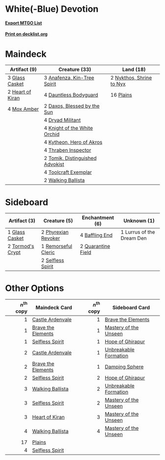 # White(-Blue) Devotion

#### [Export MTGO List](../collection/White(-Blue)%20Devotion/White(-Blue)%20Devotion.txt)
#### [Print on decklist.org](http://decklist.org/?deckmain=3%09Anafenza,%20Kin-Tree%20Spirit%0A4%09Dauntless%20Bodyguard%0A2%09Daxos,%20Blessed%20by%20the%20Sun%0A4%09Dryad%20Militant%0A3%09Glass%20Casket%0A2%09Heart%20of%20Kiran%0A4%09Knight%20of%20the%20White%20Orchid%0A4%09Kytheon,%20Hero%20of%20Akros%0A4%09Mox%20Amber%0A2%09Nykthos,%20Shrine%20to%20Nyx%0A16%09Plains%0A4%09Thraben%20Inspector%0A2%09Tomik,%20Distinguished%20Advokist%0A4%09Toolcraft%20Exemplar%0A2%09Walking%20Ballista&deckside=4%09Baffling%20End%0A1%09Glass%20Casket%0A1%09Lurrus%20of%20the%20Dream%20Den%0A2%09Phyrexian%20Revoker%0A2%09Quarantine%20Field%0A1%09Remorseful%20Cleric%0A2%09Selfless%20Spirit%0A2%09Tormod's%20Crypt)
# Maindeck

|                                       Artifact (9)                                        |                                              Creature (33)                                               |                                             Land (18)                                             |
|-------------------------------------------------------------------------------------------|----------------------------------------------------------------------------------------------------------|---------------------------------------------------------------------------------------------------|
|3 [Glass Casket](http://gatherer.wizards.com/Pages/Card/Details.aspx?multiverseid=472977)  |3 [Anafenza, Kin-Tree Spirit](http://gatherer.wizards.com/Pages/Card/Details.aspx?multiverseid=394490)    |2 [Nykthos, Shrine to Nyx](http://gatherer.wizards.com/Pages/Card/Details.aspx?multiverseid=373713)|
|2 [Heart of Kiran](http://gatherer.wizards.com/Pages/Card/Details.aspx?multiverseid=423820)|4 [Dauntless Bodyguard](http://gatherer.wizards.com/Pages/Card/Details.aspx?multiverseid=442902)          |16 [Plains](http://gatherer.wizards.com/Pages/Card/Details.aspx?multiverseid=439856)               |
|4 [Mox Amber](http://gatherer.wizards.com/Pages/Card/Details.aspx?multiverseid=443112)     |2 [Daxos, Blessed by the Sun](http://gatherer.wizards.com/Pages/Card/Details.aspx?multiverseid=476260)    |                                                                                                   |
|                                                                                           |4 [Dryad Militant](http://gatherer.wizards.com/Pages/Card/Details.aspx?multiverseid=456369)               |                                                                                                   |
|                                                                                           |4 [Knight of the White Orchid](http://gatherer.wizards.com/Pages/Card/Details.aspx?multiverseid=178094)   |                                                                                                   |
|                                                                                           |4 [Kytheon, Hero of Akros](http://gatherer.wizards.com/Pages/Card/Details.aspx?multiverseid=398428)       |                                                                                                   |
|                                                                                           |4 [Thraben Inspector](http://gatherer.wizards.com/Pages/Card/Details.aspx?multiverseid=409784)            |                                                                                                   |
|                                                                                           |2 [Tomik, Distinguished Advokist](http://gatherer.wizards.com/Pages/Card/Details.aspx?multiverseid=460961)|                                                                                                   |
|                                                                                           |4 [Toolcraft Exemplar](http://gatherer.wizards.com/Pages/Card/Details.aspx?multiverseid=417605)           |                                                                                                   |
|                                                                                           |2 [Walking Ballista](http://gatherer.wizards.com/Pages/Card/Details.aspx?multiverseid=423848)             |                                                                                                   |


# Sideboard

|                                       Artifact (3)                                        |                                         Creature (5)                                         |                                       Enchantment (6)                                       |       Unknown (1)       |
|-------------------------------------------------------------------------------------------|----------------------------------------------------------------------------------------------|---------------------------------------------------------------------------------------------|-------------------------|
|1 [Glass Casket](http://gatherer.wizards.com/Pages/Card/Details.aspx?multiverseid=472977)  |2 [Phyrexian Revoker](http://gatherer.wizards.com/Pages/Card/Details.aspx?multiverseid=383343)|4 [Baffling End](http://gatherer.wizards.com/Pages/Card/Details.aspx?multiverseid=439658)    |1 Lurrus of the Dream Den|
|2 [Tormod's Crypt](http://gatherer.wizards.com/Pages/Card/Details.aspx?multiverseid=389723)|1 [Remorseful Cleric](http://gatherer.wizards.com/Pages/Card/Details.aspx?multiverseid=447169)|2 [Quarantine Field](http://gatherer.wizards.com/Pages/Card/Details.aspx?multiverseid=402001)|                         |
|                                                                                           |2 [Selfless Spirit](http://gatherer.wizards.com/Pages/Card/Details.aspx?multiverseid=414332)  |                                                                                             |                         |


# Other Options

|*n*<sup>th</sup> copy|                                        Maindeck Card                                        |*n*<sup>th</sup> copy|                                         Sideboard Card                                         |
|--------------------:|---------------------------------------------------------------------------------------------|--------------------:|------------------------------------------------------------------------------------------------|
|                    1|[Castle Ardenvale](http://gatherer.wizards.com/Pages/Card/Details.aspx?multiverseid=473200)  |                    1|[Brave the Elements](http://gatherer.wizards.com/Pages/Card/Details.aspx?multiverseid=389450)   |
|                    1|[Brave the Elements](http://gatherer.wizards.com/Pages/Card/Details.aspx?multiverseid=389450)|                    1|[Mastery of the Unseen](http://gatherer.wizards.com/Pages/Card/Details.aspx?multiverseid=391878)|
|                    1|[Selfless Spirit](http://gatherer.wizards.com/Pages/Card/Details.aspx?multiverseid=414332)   |                    1|[Hope of Ghirapur](http://gatherer.wizards.com/Pages/Card/Details.aspx?multiverseid=423821)     |
|                    2|[Castle Ardenvale](http://gatherer.wizards.com/Pages/Card/Details.aspx?multiverseid=473200)  |                    1|[Unbreakable Formation](http://gatherer.wizards.com/Pages/Card/Details.aspx?multiverseid=457173)|
|                    2|[Brave the Elements](http://gatherer.wizards.com/Pages/Card/Details.aspx?multiverseid=389450)|                    1|[Damping Sphere](http://gatherer.wizards.com/Pages/Card/Details.aspx?multiverseid=443101)       |
|                    2|[Selfless Spirit](http://gatherer.wizards.com/Pages/Card/Details.aspx?multiverseid=414332)   |                    2|[Hope of Ghirapur](http://gatherer.wizards.com/Pages/Card/Details.aspx?multiverseid=423821)     |
|                    3|[Walking Ballista](http://gatherer.wizards.com/Pages/Card/Details.aspx?multiverseid=423848)  |                    2|[Unbreakable Formation](http://gatherer.wizards.com/Pages/Card/Details.aspx?multiverseid=457173)|
|                    3|[Selfless Spirit](http://gatherer.wizards.com/Pages/Card/Details.aspx?multiverseid=414332)   |                    2|[Mastery of the Unseen](http://gatherer.wizards.com/Pages/Card/Details.aspx?multiverseid=391878)|
|                    3|[Heart of Kiran](http://gatherer.wizards.com/Pages/Card/Details.aspx?multiverseid=423820)    |                    3|[Mastery of the Unseen](http://gatherer.wizards.com/Pages/Card/Details.aspx?multiverseid=391878)|
|                    4|[Walking Ballista](http://gatherer.wizards.com/Pages/Card/Details.aspx?multiverseid=423848)  |                    4|[Mastery of the Unseen](http://gatherer.wizards.com/Pages/Card/Details.aspx?multiverseid=391878)|
|                   17|[Plains](http://gatherer.wizards.com/Pages/Card/Details.aspx?multiverseid=439856)            |                     |                                                                                                |
|                    4|[Selfless Spirit](http://gatherer.wizards.com/Pages/Card/Details.aspx?multiverseid=414332)   |                     |                                                                                                |

